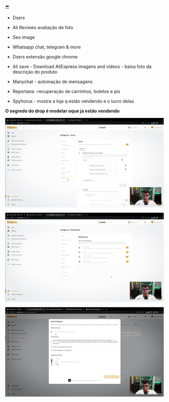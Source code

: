 [⬅️](https://github.com/Renanvt/curso-dropshiepping-cyberclass/tree/main)
- Dsers

- Ali Reviews avaliação de foto

- Seo image

- Whatsapp chat, telegram & more

- Dsers extensão google chrome

- Ali save - Download AliExpress imagens and videos - baixa foto da descrição do produto 

- Manychat - automação de mensagens

- Reportana -recuperação de carrinhos, boletos e pix

- Spyhorus - mostra a loja q estão vendendo e o lucro delas

**O segredo do drop é modelar oque ja estão vendendo**

![Dasers Configuração](../../img/Dsers%20Configurar.png)

![Dases Configuração](../../img/Dsers%20Configurar%202.png)

![Push Produto](../../img/Push%20Produtos.png)